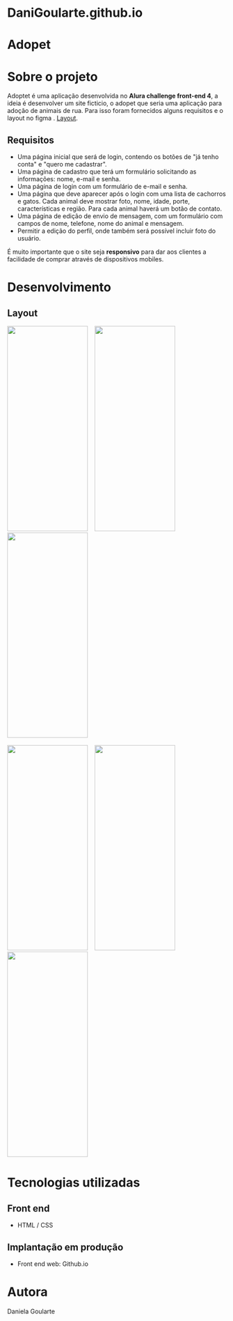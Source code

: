# DaniGoularte.github.io

# Adopet


# Sobre o projeto


Adoptet é uma aplicação desenvolvida no **Alura challenge front-end 4**, a ideia é desenvolver um site ficticio, o adopet que seria uma aplicação para adoção de animais de rua. Para isso foram fornecidos alguns requisitos e o layout no figma .  [Layout](https://www.figma.com/file/TlfkDoIu8uyjZNla1T8TpH/Challenge---Adopet "Layout no Figma").

## Requisitos


- Uma página inicial que será de login, contendo os botões de "já tenho conta" e "quero me cadastrar".
- Uma página de cadastro que terá um formulário solicitando as informações: nome, e-mail e senha.
- Uma página de login com um formulário de e-mail e senha.
- Uma página que deve aparecer após o login com uma lista de cachorros e gatos. Cada animal deve mostrar foto, nome, idade, porte, características e região. Para cada animal haverá um botão de contato.
- Uma página de edição de envio de mensagem, com um formulário com campos de nome, telefone, nome do animal e mensagem.
- Permitir a edição do perfil, onde também será possível incluir foto do usuário.

É muito importante que o site seja **responsivo** para dar aos clientes a facilidade de comprar através de dispositivos mobiles.

# Desenvolvimento

## Layout 
<p float = 'left'>
<img  src = 'https://github.com/DaniGoularte/DaniGoularte.github.io/blob/main/assets/img/telas/inicial-mobile.jpg' width='185px' height = '471px'>&nbsp;&nbsp;&nbsp;
<img  src = 'https://github.com/DaniGoularte/DaniGoularte.github.io/blob/main/assets/img/telas/home-mobile.jpg' width='185px' height = '471px'>&nbsp;&nbsp;&nbsp;
<img  src = 'https://github.com/DaniGoularte/DaniGoularte.github.io/blob/main/assets/img/telas/cadastro-mobile.jpg' width='185px' height = '471px'>&nbsp;&nbsp;&nbsp;
</p>
<p float = 'left'>
<img  src = 'https://github.com/DaniGoularte/DaniGoularte.github.io/blob/main/assets/img/telas/mensagem-mobile.jpg' width='185px' height = '471px'>&nbsp;&nbsp;&nbsp;
<img  src = 'https://github.com/DaniGoularte/DaniGoularte.github.io/blob/main/assets/img/telas/login-mobile.jpg' width='185px' height = '471px'>&nbsp;&nbsp;&nbsp;
<img  src = 'https://github.com/DaniGoularte/DaniGoularte.github.io/blob/main/assets/img/telas/perfil-mobile.jpg' width='185px' height = '471px'>&nbsp;&nbsp;&nbsp;
</p>


# Tecnologias utilizadas

## Front end
- HTML / CSS 

## Implantação em produção

- Front end web: Github.io


# Autora

Daniela Goularte


